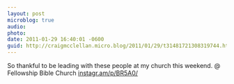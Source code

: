 ```yaml
---
layout: post
microblog: true
audio: 
photo: 
date: 2011-01-29 16:40:01 -0600
guid: http://craigmcclellan.micro.blog/2011/01/29/t31481721308319744.html
---
```

So thankful to be leading with these people at my church this weekend.   @ Fellowship Bible Church [instagr.am/p/BR5A0/](http://instagr.am/p/BR5A0/)
